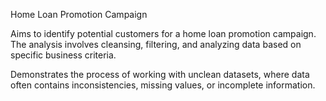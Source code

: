 Home Loan Promotion Campaign

Aims to identify potential customers for a home loan promotion campaign. The analysis involves cleansing, filtering, and analyzing data based on specific business criteria.

Demonstrates the process of working with unclean datasets, where data often contains inconsistencies, missing values, or incomplete information.
